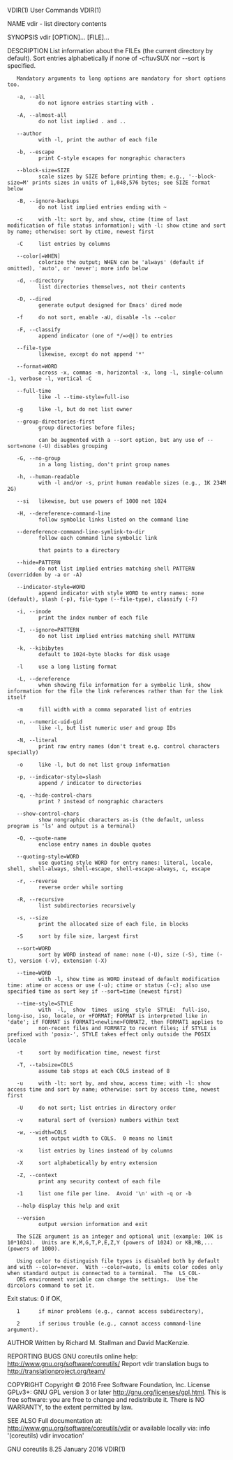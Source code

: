 VDIR(1)                                                                                         User Commands                                                                                         VDIR(1)



NAME
       vdir - list directory contents

SYNOPSIS
       vdir [OPTION]... [FILE]...

DESCRIPTION
       List information about the FILEs (the current directory by default).  Sort entries alphabetically if none of -cftuvSUX nor --sort is specified.

       Mandatory arguments to long options are mandatory for short options too.

       -a, --all
              do not ignore entries starting with .

       -A, --almost-all
              do not list implied . and ..

       --author
              with -l, print the author of each file

       -b, --escape
              print C-style escapes for nongraphic characters

       --block-size=SIZE
              scale sizes by SIZE before printing them; e.g., '--block-size=M' prints sizes in units of 1,048,576 bytes; see SIZE format below

       -B, --ignore-backups
              do not list implied entries ending with ~

       -c     with -lt: sort by, and show, ctime (time of last modification of file status information); with -l: show ctime and sort by name; otherwise: sort by ctime, newest first

       -C     list entries by columns

       --color[=WHEN]
              colorize the output; WHEN can be 'always' (default if omitted), 'auto', or 'never'; more info below

       -d, --directory
              list directories themselves, not their contents

       -D, --dired
              generate output designed for Emacs' dired mode

       -f     do not sort, enable -aU, disable -ls --color

       -F, --classify
              append indicator (one of */=>@|) to entries

       --file-type
              likewise, except do not append '*'

       --format=WORD
              across -x, commas -m, horizontal -x, long -l, single-column -1, verbose -l, vertical -C

       --full-time
              like -l --time-style=full-iso

       -g     like -l, but do not list owner

       --group-directories-first
              group directories before files;

              can be augmented with a --sort option, but any use of --sort=none (-U) disables grouping

       -G, --no-group
              in a long listing, don't print group names

       -h, --human-readable
              with -l and/or -s, print human readable sizes (e.g., 1K 234M 2G)

       --si   likewise, but use powers of 1000 not 1024

       -H, --dereference-command-line
              follow symbolic links listed on the command line

       --dereference-command-line-symlink-to-dir
              follow each command line symbolic link

              that points to a directory

       --hide=PATTERN
              do not list implied entries matching shell PATTERN (overridden by -a or -A)

       --indicator-style=WORD
              append indicator with style WORD to entry names: none (default), slash (-p), file-type (--file-type), classify (-F)

       -i, --inode
              print the index number of each file

       -I, --ignore=PATTERN
              do not list implied entries matching shell PATTERN

       -k, --kibibytes
              default to 1024-byte blocks for disk usage

       -l     use a long listing format

       -L, --dereference
              when showing file information for a symbolic link, show information for the file the link references rather than for the link itself

       -m     fill width with a comma separated list of entries

       -n, --numeric-uid-gid
              like -l, but list numeric user and group IDs

       -N, --literal
              print raw entry names (don't treat e.g. control characters specially)

       -o     like -l, but do not list group information

       -p, --indicator-style=slash
              append / indicator to directories

       -q, --hide-control-chars
              print ? instead of nongraphic characters

       --show-control-chars
              show nongraphic characters as-is (the default, unless program is 'ls' and output is a terminal)

       -Q, --quote-name
              enclose entry names in double quotes

       --quoting-style=WORD
              use quoting style WORD for entry names: literal, locale, shell, shell-always, shell-escape, shell-escape-always, c, escape

       -r, --reverse
              reverse order while sorting

       -R, --recursive
              list subdirectories recursively

       -s, --size
              print the allocated size of each file, in blocks

       -S     sort by file size, largest first

       --sort=WORD
              sort by WORD instead of name: none (-U), size (-S), time (-t), version (-v), extension (-X)

       --time=WORD
              with -l, show time as WORD instead of default modification time: atime or access or use (-u); ctime or status (-c); also use specified time as sort key if --sort=time (newest first)

       --time-style=STYLE
              with  -l,  show  times  using  style  STYLE:  full-iso,  long-iso, iso, locale, or +FORMAT; FORMAT is interpreted like in 'date'; if FORMAT is FORMAT1<newline>FORMAT2, then FORMAT1 applies to
              non-recent files and FORMAT2 to recent files; if STYLE is prefixed with 'posix-', STYLE takes effect only outside the POSIX locale

       -t     sort by modification time, newest first

       -T, --tabsize=COLS
              assume tab stops at each COLS instead of 8

       -u     with -lt: sort by, and show, access time; with -l: show access time and sort by name; otherwise: sort by access time, newest first

       -U     do not sort; list entries in directory order

       -v     natural sort of (version) numbers within text

       -w, --width=COLS
              set output width to COLS.  0 means no limit

       -x     list entries by lines instead of by columns

       -X     sort alphabetically by entry extension

       -Z, --context
              print any security context of each file

       -1     list one file per line.  Avoid '\n' with -q or -b

       --help display this help and exit

       --version
              output version information and exit

       The SIZE argument is an integer and optional unit (example: 10K is 10*1024).  Units are K,M,G,T,P,E,Z,Y (powers of 1024) or KB,MB,... (powers of 1000).

       Using color to distinguish file types is disabled both by default and with --color=never.  With --color=auto, ls emits color codes only when standard output is connected to a terminal.  The  LS_COL-
       ORS environment variable can change the settings.  Use the dircolors command to set it.

   Exit status:
       0      if OK,

       1      if minor problems (e.g., cannot access subdirectory),

       2      if serious trouble (e.g., cannot access command-line argument).

AUTHOR
       Written by Richard M. Stallman and David MacKenzie.

REPORTING BUGS
       GNU coreutils online help: <http://www.gnu.org/software/coreutils/>
       Report vdir translation bugs to <http://translationproject.org/team/>

COPYRIGHT
       Copyright © 2016 Free Software Foundation, Inc.  License GPLv3+: GNU GPL version 3 or later <http://gnu.org/licenses/gpl.html>.
       This is free software: you are free to change and redistribute it.  There is NO WARRANTY, to the extent permitted by law.

SEE ALSO
       Full documentation at: <http://www.gnu.org/software/coreutils/vdir>
       or available locally via: info '(coreutils) vdir invocation'



GNU coreutils 8.25                                                                               January 2016                                                                                         VDIR(1)
